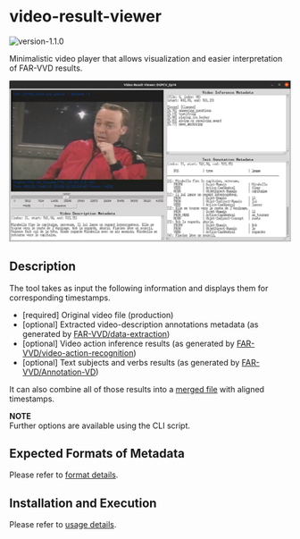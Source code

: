 # video-result-viewer

<img alt="version-1.1.0" src="https://img.shields.io/badge/version-1.1.0-blue"/>

Minimalistic video player that allows visualization and easier interpretation of FAR-VVD results. 

![demo](./doc/demo-preview.png)

## Description

The tool takes as input the following information and displays them for corresponding timestamps.

- [required] Original video file (production)
- [optional] Extracted video-description annotations metadata (as generated by [FAR-VVD/data-extraction][metadata_extract]) 
- [optional] Video action inference results (as generated by [FAR-VVD/video-action-recognition][video_infer]) 
- [optional] Text subjects and verbs results (as generated by [FAR-VVD/Annotation-VD][text_results])

[metadata_extract]: https://www.crim.ca/stash/projects/FAR/repos/data-extraction/ 
[text_results]: https://www.crim.ca/stash/projects/FAR/repos/annotation-vd/
[video_infer]: https://www.crim.ca/stash/projects/FAR/repos/video-action-recognition/

It can also combine all of those results into a [merged file](doc/usage.md#metadata-merging) with aligned timestamps.

**NOTE** <br>
Further options are available using the CLI script.


## Expected Formats of Metadata

Please refer to [format details](./doc/metadata_format.md).


## Installation and Execution

Please refer to [usage details](./doc/usage.md).
